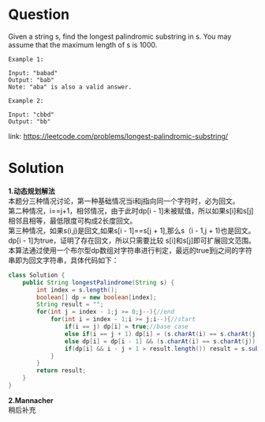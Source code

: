 # Question
Given a string s, find the longest palindromic substring in s. You may assume that the maximum length of s is 1000.

    Example 1:
    
    Input: "babad"
    Output: "bab"
    Note: "aba" is also a valid answer.

    Example 2:
    
    Input: "cbbd"
    Output: "bb"

link: https://leetcode.com/problems/longest-palindromic-substring/
# Solution
**1.动态规划解法**   
本题分三种情况讨论，第一种基础情况当i和j指向同一个字符时，必为回文。  
第二种情况，i==j+1，相邻情况，由于此时dp[i - 1]未被赋值，所以如果s[i]和s[j]相邻且相等，最低限度可构成2长度回文。  
第三种情况，如果s(i,j)是回文,如果s[i - 1]==s[j + 1],那么s（i - 1,j + 1)也是回文。  dp[i - 1]为true，证明了存在回文，所以只需要比较 s[i]和s[j]即可扩展回文范围。
本算法通过使用一个布尔型dp数组对字符串进行判定，最远的true到j之间的字符串即为回文字符串，具体代码如下：
```java
class Solution {
    public String longestPalindrome(String s) {
        int index = s.length();
        boolean[] dp = new boolean[index];
        String result = "";
        for(int j = index - 1;j >= 0;j--){//end
            for(int i = index - 1;i >= j;i--){//start
                if(i == j) dp[i] = true;//base case
                else if(i == j + 1) dp[i] = (s.charAt(i) == s.charAt(j));
                else dp[i] = dp[i - 1] && (s.charAt(i) == s.charAt(j));
                if(dp[i] && i - j + 1 > result.length()) result = s.substring(j,i + 1);
            }
        }
        return result;
    }
}
```
**2.Mannacher**  
稍后补充